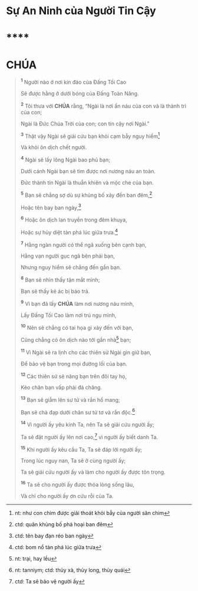 # Sự An Ninh của Người Tin Cậy

# ****

# CHÚA

> <sup><b>1</b></sup> Người nào ở nơi kín đáo của Đấng Tối Cao
>
> Sẽ được hằng ở dưới bóng của Đấng Toàn Năng.
>
> <sup><b>2</b></sup> Tôi thưa với **CHÚA** rằng, “Ngài là nơi ẩn náu của con và là thành trì của con;
>
> Ngài là Đức Chúa Trời của con; con tin cậy nơi Ngài.”
>
> <sup><b>3</b></sup> Thật vậy Ngài sẽ giải cứu bạn khỏi cạm bẫy nguy hiểm[^1-00e87da7-9010-4ac0-805b-fa6d1d94c373]
>
> Và khỏi ôn dịch chết người.
>
> <sup><b>4</b></sup> Ngài sẽ lấy lông Ngài bao phủ bạn;
>
> Dưới cánh Ngài bạn sẽ tìm được nơi nương náu an toàn.
>
> Đức thành tín Ngài là thuẫn khiên và mộc che của bạn.
>
> <sup><b>5</b></sup> Bạn sẽ chẳng sợ dù sự khủng bố xảy đến ban đêm,[^2-00e87da7-9010-4ac0-805b-fa6d1d94c373]
>
> Hoặc tên bay ban ngày,[^3-00e87da7-9010-4ac0-805b-fa6d1d94c373]
>
> <sup><b>6</b></sup> Hoặc ôn dịch lan truyền trong đêm khuya,
>
> Hoặc sự hủy diệt tàn phá lúc giữa trưa.[^4-00e87da7-9010-4ac0-805b-fa6d1d94c373]
>
> <sup><b>7</b></sup> Hằng ngàn người có thể ngã xuống bên cạnh bạn,
>
> Hằng vạn người gục ngã bên phải bạn,
>
> Nhưng nguy hiểm sẽ chẳng đến gần bạn.
>
> <sup><b>8</b></sup> Bạn sẽ nhìn thấy tận mắt mình;
>
> Bạn sẽ thấy kẻ ác bị báo trả.
>
> <sup><b>9</b></sup> Vì bạn đã lấy **CHÚA** làm nơi nương náu mình,
>
> Lấy Đấng Tối Cao làm nơi trú ngụ mình,
>
> <sup><b>10</b></sup> Nên sẽ chẳng có tai họa gì xảy đến với bạn,
>
> Cũng chẳng có ôn dịch nào tới gần nhà[^5-00e87da7-9010-4ac0-805b-fa6d1d94c373] bạn;
>
> <sup><b>11</b></sup> Vì Ngài sẽ ra lịnh cho các thiên sứ Ngài gìn giữ bạn,
>
> Để bảo vệ bạn trong mọi đường lối của bạn.
>
> <sup><b>12</b></sup> Các thiên sứ sẽ nâng bạn trên đôi tay họ,
>
> Kẻo chân bạn vấp phải đá chăng.
>
> <sup><b>13</b></sup> Bạn sẽ giẫm lên sư tử và rắn hổ mang;
>
> Bạn sẽ chà đạp dưới chân sư tử tơ và rắn độc.[^6-00e87da7-9010-4ac0-805b-fa6d1d94c373]
>
> <sup><b>14</b></sup> Vì người ấy yêu kính Ta, nên Ta sẽ giải cứu người ấy;
>
> Ta sẽ đặt người ấy lên nơi cao,[^7-00e87da7-9010-4ac0-805b-fa6d1d94c373] vì người ấy biết danh Ta.
>
> <sup><b>15</b></sup> Khi người ấy kêu cầu Ta, Ta sẽ đáp lời người ấy;
>
> Trong lúc nguy nan, Ta sẽ ở cùng người ấy;
>
> Ta sẽ giải cứu người ấy và làm cho người ấy được tôn trọng.
>
> <sup><b>16</b></sup> Ta sẽ cho người ấy được thỏa lòng sống lâu,
>
> Và chỉ cho người ấy ơn cứu rỗi của Ta.

[^1-00e87da7-9010-4ac0-805b-fa6d1d94c373]: nt: như con chim được giải thoát khỏi bẫy của người săn chim
[^2-00e87da7-9010-4ac0-805b-fa6d1d94c373]: ctd: quân khủng bố phá hoại ban đêm
[^3-00e87da7-9010-4ac0-805b-fa6d1d94c373]: ctd: tên bay đạn réo ban ngày
[^4-00e87da7-9010-4ac0-805b-fa6d1d94c373]: ctd: bom nổ tàn phá lúc giữa trưa
[^5-00e87da7-9010-4ac0-805b-fa6d1d94c373]: nt: trại, hay lều
[^6-00e87da7-9010-4ac0-805b-fa6d1d94c373]: nt: tanniym; ctd: thủy xà, thủy long, thủy quái
[^7-00e87da7-9010-4ac0-805b-fa6d1d94c373]: ctd: Ta sẽ bảo vệ người ấy